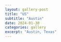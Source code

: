 ```yaml
---
layout: gallery-post
title: "US"
subtitle: "Austin"
date: 2024-01-30
categories: gallery
excerpt: "Austin, Texas"
---
```


